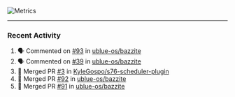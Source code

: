 ![Metrics](https://metrics.lecoq.io/KyleGospo?template=classic&base=header%2C%20activity%2C%20community%2C%20repositories%2C%20metadata&base.indepth=false&base.hireable=false&base.skip=false&config.timezone=America%2FLos_Angeles)

---
### Recent Activity
<!--START_SECTION:activity-->
1. 🗣 Commented on [#93](https://github.com/ublue-os/bazzite/issues/93#issuecomment-1664675595) in [ublue-os/bazzite](https://github.com/ublue-os/bazzite)
2. 🗣 Commented on [#39](https://github.com/ublue-os/bazzite/pull/39#issuecomment-1663412639) in [ublue-os/bazzite](https://github.com/ublue-os/bazzite)
3. 🎉 Merged PR [#3](https://github.com/KyleGospo/s76-scheduler-plugin/pull/3) in [KyleGospo/s76-scheduler-plugin](https://github.com/KyleGospo/s76-scheduler-plugin)
4. 🎉 Merged PR [#92](https://github.com/ublue-os/bazzite/pull/92) in [ublue-os/bazzite](https://github.com/ublue-os/bazzite)
5. 🎉 Merged PR [#91](https://github.com/ublue-os/bazzite/pull/91) in [ublue-os/bazzite](https://github.com/ublue-os/bazzite)
<!--END_SECTION:activity-->

